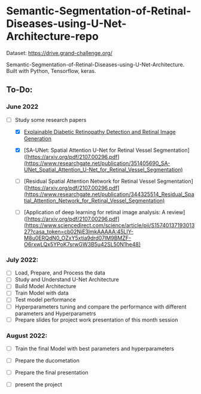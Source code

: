 # Semantic-Segmentation-of-Retinal-Diseases-using-U-Net-Architecture-repo
Dataset: https://drive.grand-challenge.org/

Semantic-Segmentation-of-Retinal-Diseases-using-U-Net-Architecture. Built with Python, Tensorflow, keras.

## To-Do:
### June 2022
 - [ ] Study some research papers
   - [x] [Explainable Diabetic Retinopathy Detection and Retinal Image Generation](https://arxiv.org/pdf/2107.00296.pdf)
   - [x] [SA-UNet: Spatial Attention U-Net for Retinal Vessel Segmentation]([https://arxiv.org/pdf/2107.00296.pdf](https://www.researchgate.net/publication/351405690_SA-UNet_Spatial_Attention_U-Net_for_Retinal_Vessel_Segmentation)
   - [ ] [Residual Spatial Attention Network for Retinal Vessel Segmentation]([https://arxiv.org/pdf/2107.00296.pdf](https://www.researchgate.net/publication/344325514_Residual_Spatial_Attention_Network_for_Retinal_Vessel_Segmentation)
   - [ ] [Application of deep learning for retinal image analysis: A review]([https://arxiv.org/pdf/2107.00296.pdf](https://www.sciencedirect.com/science/article/pii/S1574013719301327?casa_token=cb02NjE3lmkAAAAA:45LIY-M8u0ERQdN0_OZxY5xtia9drd07IM9BMZF-O6rxwLQx5YPoK7srwGW3B5u42SL50N1he48)



### July 2022:
 - [ ] Load, Prepare, and Process the data
 - [ ] Study and Understand U-Net Architecture
 - [ ] Build Model Architecture
 - [ ] Train Model with data 
 - [ ] Test model performance
 - [ ] Hyperparameters tuning and compare the performance with different parameters and Hyperparametrs
 - [ ] Prepare slides for project work presentation of this month session
 
### August 2022:
 - [ ] Train the final Model with best parameters and hyperparameters
 - [ ] Prepare the ducometation
 - [ ] Prepare the final presentation
 - [ ] present the project
 

